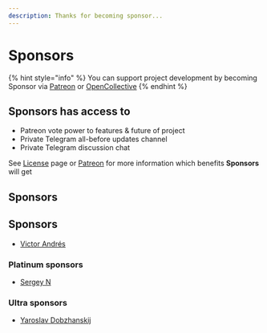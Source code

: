 ```yaml
---
description: Thanks for becoming sponsor...
---
```


# Sponsors

{% hint style="info" %}
You can support project development by becoming Sponsor via [Patreon](https://patreon.com/dalisoft) or [OpenCollective](https://opencollective.com/nanoexpress)
{% endhint %}

## Sponsors has access to

* Patreon vote power to features & future of project
* Private Telegram all-before updates channel
* Private Telegram discussion chat

See [License](../license.md) page or [Patreon](https://www.patreon.com/dalisoft) for more information which benefits **Sponsors** will get

## Sponsors

## Sponsors

* [Victor Andrés](https://github.com/victor-a-rigacci)

### Platinum sponsors

* [Sergey N](https://github.com/mrauhu)

### Ultra sponsors

* [Yaroslav Dobzhanskij](https://github.com/yarsky-tgz)

### 

